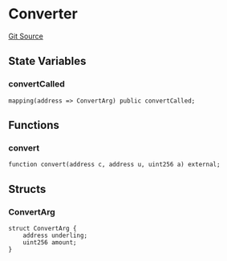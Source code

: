# Converter
[Git Source](https://github.com/Swivel-Finance/illuminate/blob/76b26ef748dc63cf89e3fa660df1bda262dcef15/src/mocks/Converter.sol)


## State Variables
### convertCalled

```solidity
mapping(address => ConvertArg) public convertCalled;
```


## Functions
### convert


```solidity
function convert(address c, address u, uint256 a) external;
```

## Structs
### ConvertArg

```solidity
struct ConvertArg {
    address underling;
    uint256 amount;
}
```

